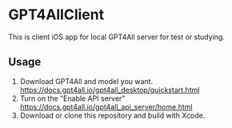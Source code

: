# GPT4AllClient

This is client iOS app for local GPT4All server for test or studying.

## Usage
1. Download GPT4All and model you want. https://docs.gpt4all.io/gpt4all_desktop/quickstart.html
2. Turn on the "Enable API server" https://docs.gpt4all.io/gpt4all_api_server/home.html
3. Download or clone this repository and build with Xcode.
